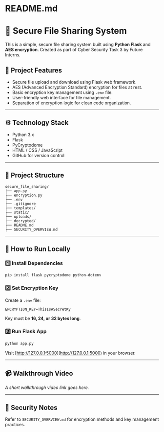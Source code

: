 # README.md

# 🔐 Secure File Sharing System

This is a simple, secure file sharing system built using **Python Flask** and **AES encryption**.
Created as part of Cyber Security Task 3 by Future Interns.

## 📑 Project Features

* Secure file upload and download using Flask web framework.
* AES (Advanced Encryption Standard) encryption for files at rest.
* Basic encryption key management using `.env` file.
* User-friendly web interface for file management.
* Separation of encryption logic for clean code organization.

---

## ⚙️ Technology Stack

* Python 3.x
* Flask
* PyCryptodome
* HTML / CSS / JavaScript
* GitHub for version control

---

## 📁 Project Structure

```
secure_file_sharing/
├── app.py
├── encryption.py
├── .env
├── .gitignore
├── templates/
├── static/
├── uploads/
├── decrypted/
├── README.md
├── SECURITY_OVERVIEW.md
```

---

## 🚀 How to Run Locally

### 1️⃣ Install Dependencies

```bash
pip install flask pycryptodome python-dotenv
```

### 2️⃣ Set Encryption Key

Create a `.env` file:

```
ENCRYPTION_KEY=ThisIsASecretKy
```

Key must be **16, 24, or 32 bytes long**.

### 3️⃣ Run Flask App

```bash
python app.py
```

Visit [http://127.0.0.1:5000](http://127.0.0.1:5000) in your browser.

---

## 📹 Walkthrough Video

*A short walkthrough video link goes here.*

---

## 📄 Security Notes

Refer to `SECURITY_OVERVIEW.md` for encryption methods and key management practices.

